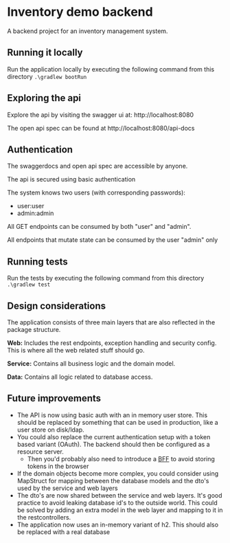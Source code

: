 # Inventory demo backend

A backend project for an inventory management system.

## Running it locally

Run the application locally by executing the following command from this directory
`.\gradlew bootRun`

## Exploring the api

Explore the api by visiting the swagger ui at: http://localhost:8080

The open api spec can be found at http://localhost:8080/api-docs

## Authentication

The swaggerdocs and open api spec are accessible by anyone.

The api is secured using basic authentication

The system knows two users (with corresponding passwords):

- user:user
- admin:admin

All GET endpoints can be consumed by both "user" and "admin".

All endpoints that mutate state can be consumed by the user "admin" only

## Running tests

Run the tests by executing the following command from this directory
`.\gradlew test`

## Design considerations

The application consists of three main layers that are also reflected in the package structure.

**Web:** Includes the rest endpoints, exception handling and security config. This is where all the web related stuff
should go.

**Service:** Contains all business logic and the domain model.

**Data:** Contains all logic related to database access.

## Future improvements

- The API is now using basic auth with an in memory user store. This should be replaced by something that can be used in
  production, like a user store on disk/ldap.
- You could also replace the current authentication setup with a token based variant (OAuth). The backend should then be
  configured as a resource server.
    - Then you'd probably also need to introduce
      a [BFF](https://aws.amazon.com/blogs/mobile/backends-for-frontends-pattern/#:~:text=According%20to%20Sam%20Newman%2C%20the,one%20general%2Dpurpose%20API%20backend.)
      to avoid storing tokens in the browser
- If the domain objects become more complex, you could consider using MapStruct for mapping between the database models
  and the dto's used by the service and web layers
- The dto's are now shared between the service and web layers. It's good practice to avoid leaking database id's to the
  outside world. This could be solved by adding an extra model in the web layer and mapping to it in the
  restcontrollers.
- The application now uses an in-memory variant of h2. This should also be replaced with a real database